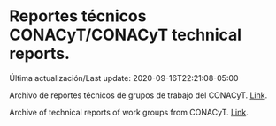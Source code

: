 # Reportes técnicos CONACyT/CONACyT technical reports.

Última actualización/Last update: 2020-09-16T22:21:08-05:00

Archivo de reportes técnicos de grupos de trabajo del CONACyT. [Link](https://coronavirus.conacyt.mx/productos/index.html).

Archive of technical reports of work groups from CONACyT. [Link](https://coronavirus.conacyt.mx/productos/index.html).
